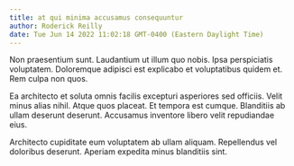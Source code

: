 ```yaml
---
title: at qui minima accusamus consequuntur
author: Roderick Reilly
date: Tue Jun 14 2022 11:02:18 GMT-0400 (Eastern Daylight Time)
---
```

Non praesentium sunt. Laudantium ut illum quo nobis. Ipsa perspiciatis voluptatem. Doloremque adipisci est explicabo et voluptatibus quidem et. Rem culpa non quos.

 Ea architecto et soluta omnis facilis excepturi asperiores sed officiis. Velit minus alias nihil. Atque quos placeat. Et tempora est cumque. Blanditiis ab ullam deserunt deserunt. Accusamus inventore libero velit repudiandae eius.

 Architecto cupiditate eum voluptatem ab ullam aliquam. Repellendus vel doloribus deserunt. Aperiam expedita minus blanditiis sint.